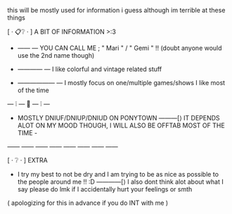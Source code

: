 this will be mostly used for information i guess although im terrible at these things

[ · 📋❔ · ] 
A BIT OF INFORMATION >:3


 - —— — YOU CAN CALL ME ; " Mari " / " Gemi " !!
(doubt anyone would use the 2nd name though)

 - ———— — I like colorful and vintage related stuff

 - —————— — I mostly focus on one/multiple games/shows I like most of the time

— ❕ — 🧭 — ❕ —

 - MOSTLY DNIUF/DNIUP/DNIUD ON PONYTOWN ———[⟩
IT DEPENDS ALOT ON MY MOOD THOUGH, I WILL ALSO BE OFFTAB MOST OF THE TIME -

—— —— —— —— —— —— —— ——

[ · ❔ · ] 
EXTRA

- I try my best to not be dry and I am trying to be as nice as possible to the people around me !! :D
————[⟩  I also dont think alot about what I say please do lmk if I accidentally hurt your feelings or smth

( apologizing for this in advance 
if you do INT with me )

